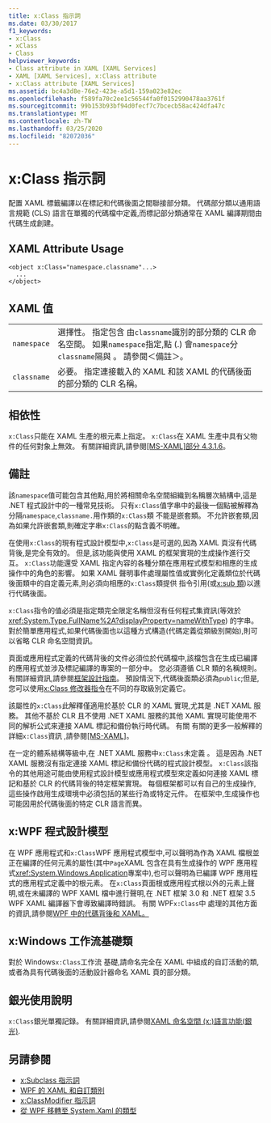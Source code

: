 ```yaml
---
title: x:Class 指示詞
ms.date: 03/30/2017
f1_keywords:
- x:Class
- xClass
- Class
helpviewer_keywords:
- Class attribute in XAML [XAML Services]
- XAML [XAML Services], x:Class attribute
- x:Class attribute [XAML Services]
ms.assetid: bc4a3d8e-76e2-423e-a5d1-159a023e82ec
ms.openlocfilehash: f589fa70c2ee1c56544fa0f0152990478aa3761f
ms.sourcegitcommit: 99b153b93bf94d0fecf7c7bcecb58ac424dfa47c
ms.translationtype: MT
ms.contentlocale: zh-TW
ms.lasthandoff: 03/25/2020
ms.locfileid: "82072036"
---
```

# <a name="xclass-directive"></a>x:Class 指示詞
配置 XAML 標籤編譯以在標記和代碼後面之間聯接部分類。 代碼部分類以通用語言規範 (CLS) 語言在單獨的代碼檔中定義,而標記部分類通常在 XAML 編譯期間由代碼生成創建。

## <a name="xaml-attribute-usage"></a>XAML Attribute Usage

```xaml
<object x:Class="namespace.classname"...>
  ...
</object>
```

## <a name="xaml-values"></a>XAML 值

|||
|-|-|
|`namespace`|選擇性。 指定包含 由`classname`識別的部分類的 CLR 命名空間。 如果`namespace`指定,點 (.) 會`namespace`分`classname`隔與 。 請參閱＜備註＞。|
|`classname`|必要。 指定連接載入的 XAML 和該 XAML 的代碼後面的部分類的 CLR 名稱。|

## <a name="dependencies"></a>相依性

`x:Class`只能在 XAML 生產的根元素上指定。 `x:Class`在 XAML 生產中具有父物件的任何對象上無效。 有關詳細資訊,請參閱[\[MS-XAML\]部分 4.3.1.6](https://docs.microsoft.com/previous-versions/msp-n-p/ff650760(v=pandp.10))。

## <a name="remarks"></a>備註

該`namespace`值可能包含其他點,用於將相關命名空間組織到名稱層次結構中,這是 .NET 程式設計中的一種常見技術。 只有`x:Class`值字串中的最後一個點被解釋為分隔`namespace`,`classname.`用作類的`x:Class`類 不能是嵌套類。 不允許嵌套類,因為如果允許嵌套類,則確定字串`x:Class`的點含義不明確。

在使用`x:Class`的現有程式設計模型中,`x:Class`是可選的,因為 XAML 頁沒有代碼背後,是完全有效的。 但是,該功能與使用 XAML 的框架實現的生成操作進行交互。 `x:Class`功能還受 XAML 指定內容的各種分類在應用程式模型和相應的生成操作中的角色的影響。 如果 XAML 聲明事件處理屬性值或實例化定義類位於代碼後面類中的自定義元素,則必須向相應的`x:Class`類提供 指令引用(或[x:sub 類](xsubclass-directive.md))以進行代碼後面。

`x:Class`指令的值必須是指定類完全限定名稱但沒有任何程式集資訊(等效於<xref:System.Type.FullName%2A?displayProperty=nameWithType>) 的字串。 對於簡單應用程式,如果代碼後面也以這種方式構造(代碼定義從類級別開始),則可以省略 CLR 命名空間資訊。

頁面或應用程式定義的代碼背後的文件必須位於代碼檔中,該檔包含在生成已編譯的應用程式並涉及標記編譯的專案的一部分中。 您必須遵循 CLR 類的名稱規則。 有關詳細資訊,請參閱[框架設計指南](../../../api/index.md)。 預設情況下,代碼後面類必須為`public`;但是,您可以使用[x:Class 修改器指令](xclassmodifier-directive.md)在不同的存取級別定義它。

該屬性的`x:Class`此解釋僅適用於基於 CLR 的 XAML 實現,尤其是 .NET XAML 服務。 其他不基於 CLR 且不使用 .NET XAML 服務的其他 XAML 實現可能使用不同的解析公式來連接 XAML 標記和備份執行時代碼。 有關 有關的更多一般解釋的詳細`x:Class`資訊 ,請參閱[\[MS-XAML\]](https://docs.microsoft.com/previous-versions/msp-n-p/ff650760(v=pandp.10))。

在一定的體系結構等級中,在 .NET XAML 服務中`x:Class`未定義 。 這是因為 .NET XAML 服務沒有指定連接 XAML 標記和備份代碼的程式設計模型。 `x:Class`該指令的其他用途可能由使用程式設計模型或應用程式模型來定義如何連接 XAML 標記和基於 CLR 的代碼背後的特定框架實現。 每個框架都可以有自己的生成操作,這些操作啟用生成環境中必須包括的某些行為或特定元件。 在框架中,生成操作也可能因用於代碼後面的特定 CLR 語言而異。

## <a name="xclass-in-the-wpf-programming-model"></a>x:WPF 程式設計模型

在 WPF 應用程式和`x:Class`WPF 應用程式模型中,可以聲明為作為 XAML 檔根並正在編譯的任何元素的屬性(其中`Page`XAML 包含在具有生成操作的 WPF 應用程式<xref:System.Windows.Application>專案中),也可以聲明為已編譯 WPF 應用程式的應用程式定義中的根元素。 在`x:Class`頁面根或應用程式根以外的元素上聲明,或在未編譯的 WPF XAML 檔中進行聲明,在 .NET 框架 3.0 和 .NET 框架 3.5 WPF XAML 編譯器下會導致編譯時錯誤。 有關 WPF`x:Class`中 處理的其他方面的資訊,請參閱[WPF 中的代碼背後和 XAML。](../../framework/wpf/advanced/code-behind-and-xaml-in-wpf.md)

## <a name="xclass-for-windows-workflow-foundation"></a>x:Windows 工作流基礎類
對於 Windows`x:Class`工作流 基礎,請命名完全在 XAML 中組成的自訂活動的類,或者為具有代碼後面的活動設計器命名 XAML 頁的部分類。

## <a name="silverlight-usage-notes"></a>銀光使用說明

`x:Class`銀光單獨記錄。 有關詳細資訊,請參閱[XAML 命名空間 (x:)語言功能(銀光)](https://docs.microsoft.com/previous-versions/windows/silverlight/dotnet-windows-silverlight/cc188995(v=vs.95)).

## <a name="see-also"></a>另請參閱

- [x:Subclass 指示詞](xsubclass-directive.md)
- [WPF 的 XAML 和自訂類別](../../framework/wpf/advanced/xaml-and-custom-classes-for-wpf.md)
- [x:ClassModifier 指示詞](xclassmodifier-directive.md)
- [從 WPF 移轉至 System.Xaml 的類型](../../framework/wpf/advanced/types-migrated-from-wpf-to-system.md)
